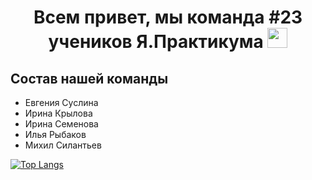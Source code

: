<h1 align="center">Всем привет, мы команда #23 учеников Я.Практикума </a> <img src="https://simpleicons.org/icons/react.svg" height="32"/></h1>

## Состав нашей команды
- Евгения Суслина
- Ирина Крылова
- Ирина Семенова
- Илья Рыбаков
- Михил Силантьев

[![Top Langs](https://github-readme-stats.vercel.app/api/top-langs/?username=ITMO-praktikum)](https://github.com/ITMO-praktikum/github-readme-stats)
